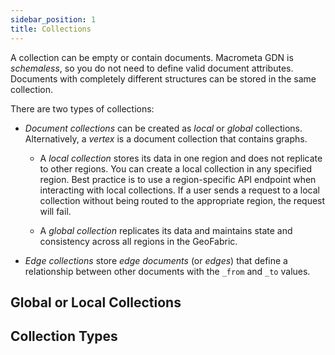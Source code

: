 ```yaml
---
sidebar_position: 1
title: Collections
---
```


A collection can be empty or contain documents. Macrometa GDN is _schemaless_, so you do not need to define valid document attributes. Documents with completely different structures can be stored in the same collection.

There are two types of collections:

- _Document collections_ can be created as _local_ or _global_ collections. Alternatively, a _vertex_ is a document collection that contains graphs.

  - A _local collection_ stores its data in one region and does not replicate to other regions. You can create a local collection in any specified region. Best practice is to use a region-specific API endpoint when interacting with local collections. If a user sends a request to a local collection without being routed to the appropriate region, the request will fail.

  - A _global collection_ replicates its data and maintains state and consistency across all regions in the GeoFabric.

- _Edge collections_ store _edge documents_ (or _edges_) that define a relationship between other documents with the `_from` and `_to` values.

## Global or Local Collections

## Collection Types